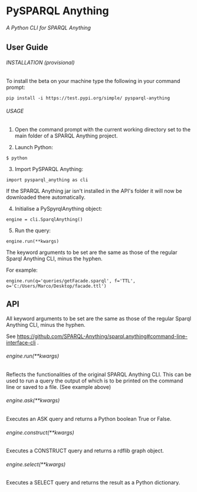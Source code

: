 # PySPARQL Anything
###### A Python CLI for SPARQL Anything

## User Guide

###### INSTALLATION (provisional)

To install the beta on your machine type the following in your command prompt:
```
pip install -i https://test.pypi.org/simple/ pysparql-anything
```

###### USAGE

1) Open the command prompt with the current working directory set to the main folder of a SPARQL Anything project.

2) Launch Python: 
```
$ python 
```
   
3) Import PySPARQL Anything: 
```
import pysparql_anything as cli
```

If the SPARQL Anything jar isn't installed in the API's folder it will now be downloaded there automatically.

4) Initialise a PySpyrqlAnything object:
``` 
engine = cli.SparqlAnything()
```

5) Run the query:
```
engine.run(**kwargs)
```
The keyword arguments to be set are the same as those of the regular Sparql Anything CLI, minus the hyphen. 

For example:
```
engine.run(q='queries/getFacade.sparql', f='TTL', o='C:/Users/Marco/Desktop/facade.ttl')
```

## API

All keyword arguments to be set are the same as those of the regular Sparql Anything CLI, minus the hyphen.

See https://github.com/SPARQL-Anything/sparql.anything#command-line-interface-cli .

###### engine.run(**kwargs)

Reflects the functionalities of the original SPARQL Anything CLI. This can be used to run a query the output of
which is to be printed on the command line or saved to a file. (See example above)

###### engine.ask(**kwargs)

Executes an ASK query and returns a Python boolean True or False.

###### engine.construct(**kwargs)

Executes a CONSTRUCT query and returns a rdflib graph object.

###### engine.select(**kwargs)

Executes a SELECT query and returns the result as a Python dictionary. 